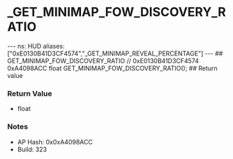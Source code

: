# _GET_MINIMAP_FOW_DISCOVERY_RATIO

--- ns: HUD aliases: ["0xE0130B41D3CF4574","_GET_MINIMAP_REVEAL_PERCENTAGE"] --- ## GET_MINIMAP_FOW_DISCOVERY_RATIO  // 0xE0130B41D3CF4574 0xA4098ACC float GET_MINIMAP_FOW_DISCOVERY_RATIO();   ## Return value

### Return Value
* float

### Notes
* AP Hash: 0x0xA4098ACC
* Build: 323

